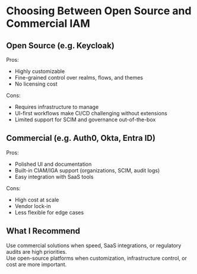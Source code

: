 # Choosing Between Open Source and Commercial IAM

## Open Source (e.g. Keycloak)

Pros:

- Highly customizable
- Fine-grained control over realms, flows, and themes
- No licensing cost

Cons:

- Requires infrastructure to manage
- UI-first workflows make CI/CD challenging without extensions
- Limited support for SCIM and governance out-of-the-box

## Commercial (e.g. Auth0, Okta, Entra ID)

Pros:

- Polished UI and documentation
- Built-in CIAM/IGA support (organizations, SCIM, audit logs)
- Easy integration with SaaS tools

Cons:

- High cost at scale
- Vendor lock-in
- Less flexible for edge cases

## What I Recommend

Use commercial solutions when speed, SaaS integrations, or regulatory audits are high priorities.  
Use open-source platforms when customization, infrastructure control, or cost are more important.
